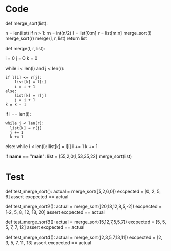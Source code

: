 # Code 

def merge_sort(list):

  n = len(list)
  if n > 1:
    m = int(n/2)
    l = list[0:m]
    r = list[m:n]
    merge_sort(l)
    merge_sort(r)
    merge(l, r, list)
  return list

def merge(l, r, list):

  i = 0
  j = 0
  k = 0

  while i < len(l) and j < len(r):

    if l[i] <= r[j]:
        list[k] = l[i]
        i = i + 1
    else:
        list[k] = r[j]
        j = j + 1  
    k = k + 1

  if i == len(l):
      
    while j < len(r):
      list[k] = r[j]
      j += 1
      k += 1
  else:
    while i < len(l):
      list[k] = l[i]
      i += 1
      k += 1

if __name__ == "__main__":
  list = [55,2,0,1,53,35,22]
  merge_sort(list)

# Test

def test_merge_sort():
    actual = merge_sort([5,2,6,0])
    excpected = [0, 2, 5, 6]
    assert excpected == actual

def test_merge_sort2():
    actual = merge_sort([20,18,12,8,5,-2])
    excpected = [-2, 5, 8, 12, 18, 20]
    assert excpected == actual

def test_merge_sort3():
    actual = merge_sort([5,12,7,5,5,7])
    excpected = [5, 5, 5, 7, 7, 12]
    assert excpected == actual

def test_merge_sort4():
    actual = merge_sort([2,3,5,7,13,11])
    excpected = [2, 3, 5, 7, 11, 13]
    assert excpected == actual